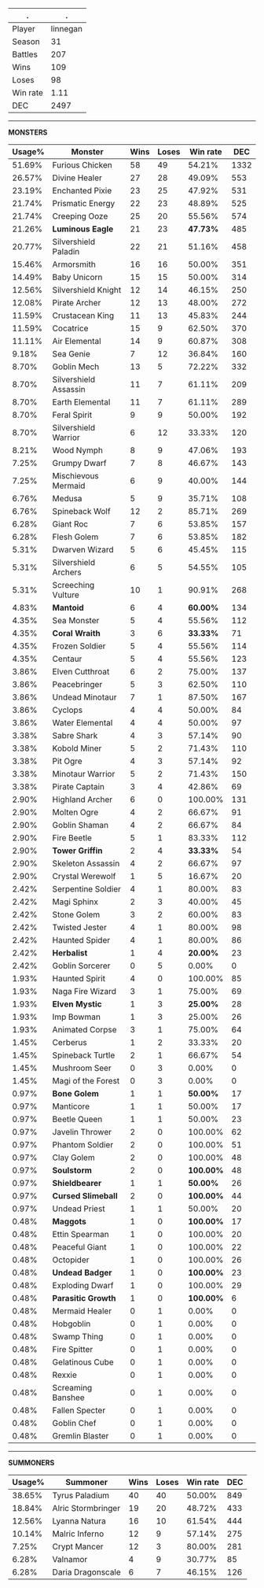 .|.
|-|-
Player|linnegan
Season|31
Battles|207
Wins|109
Loses|98
Win rate|1.11
DEC|2497

---
**MONSTERS**

Usage%|Monster|Wins|Loses|Win rate|DEC|
-|-|-|-|-|-|
51.69%|Furious Chicken|58|49|54.21%|1332|
26.57%|Divine Healer|27|28|49.09%|553|
23.19%|Enchanted Pixie|23|25|47.92%|531|
21.74%|Prismatic Energy|22|23|48.89%|525|
21.74%|Creeping Ooze|25|20|55.56%|574|
21.26%|**Luminous Eagle**|21|23|**47.73%**|485|
20.77%|Silvershield Paladin|22|21|51.16%|458|
15.46%|Armorsmith|16|16|50.00%|351|
14.49%|Baby Unicorn|15|15|50.00%|314|
12.56%|Silvershield Knight|12|14|46.15%|250|
12.08%|Pirate Archer|12|13|48.00%|272|
11.59%|Crustacean King|11|13|45.83%|244|
11.59%|Cocatrice|15|9|62.50%|370|
11.11%|Air Elemental|14|9|60.87%|308|
9.18%|Sea Genie|7|12|36.84%|160|
8.70%|Goblin Mech|13|5|72.22%|332|
8.70%|Silvershield Assassin|11|7|61.11%|209|
8.70%|Earth Elemental|11|7|61.11%|289|
8.70%|Feral Spirit|9|9|50.00%|192|
8.70%|Silvershield Warrior|6|12|33.33%|120|
8.21%|Wood Nymph|8|9|47.06%|193|
7.25%|Grumpy Dwarf|7|8|46.67%|143|
7.25%|Mischievous Mermaid|6|9|40.00%|144|
6.76%|Medusa|5|9|35.71%|108|
6.76%|Spineback Wolf|12|2|85.71%|269|
6.28%|Giant Roc|7|6|53.85%|157|
6.28%|Flesh Golem|7|6|53.85%|182|
5.31%|Dwarven Wizard|5|6|45.45%|115|
5.31%|Silvershield Archers|6|5|54.55%|105|
5.31%|Screeching Vulture|10|1|90.91%|268|
4.83%|**Mantoid**|6|4|**60.00%**|134|
4.35%|Sea Monster|5|4|55.56%|112|
4.35%|**Coral Wraith**|3|6|**33.33%**|71|
4.35%|Frozen Soldier|5|4|55.56%|114|
4.35%|Centaur|5|4|55.56%|123|
3.86%|Elven Cutthroat|6|2|75.00%|137|
3.86%|Peacebringer|5|3|62.50%|110|
3.86%|Undead Minotaur|7|1|87.50%|167|
3.86%|Cyclops|4|4|50.00%|84|
3.86%|Water Elemental|4|4|50.00%|97|
3.38%|Sabre Shark|4|3|57.14%|90|
3.38%|Kobold Miner|5|2|71.43%|110|
3.38%|Pit Ogre|4|3|57.14%|92|
3.38%|Minotaur Warrior|5|2|71.43%|150|
3.38%|Pirate Captain|3|4|42.86%|69|
2.90%|Highland Archer|6|0|100.00%|131|
2.90%|Molten Ogre|4|2|66.67%|91|
2.90%|Goblin Shaman|4|2|66.67%|84|
2.90%|Fire Beetle|5|1|83.33%|112|
2.90%|**Tower Griffin**|2|4|**33.33%**|54|
2.90%|Skeleton Assassin|4|2|66.67%|97|
2.90%|Crystal Werewolf|1|5|16.67%|20|
2.42%|Serpentine Soldier|4|1|80.00%|83|
2.42%|Magi Sphinx|2|3|40.00%|45|
2.42%|Stone Golem|3|2|60.00%|83|
2.42%|Twisted Jester|4|1|80.00%|98|
2.42%|Haunted Spider|4|1|80.00%|86|
2.42%|**Herbalist**|1|4|**20.00%**|23|
2.42%|Goblin Sorcerer|0|5|0.00%|0|
1.93%|Haunted Spirit|4|0|100.00%|85|
1.93%|Naga Fire Wizard|3|1|75.00%|69|
1.93%|**Elven Mystic**|1|3|**25.00%**|28|
1.93%|Imp Bowman|1|3|25.00%|26|
1.93%|Animated Corpse|3|1|75.00%|64|
1.45%|Cerberus|1|2|33.33%|20|
1.45%|Spineback Turtle|2|1|66.67%|54|
1.45%|Mushroom Seer|0|3|0.00%|0|
1.45%|Magi of the Forest|0|3|0.00%|0|
0.97%|**Bone Golem**|1|1|**50.00%**|17|
0.97%|Manticore|1|1|50.00%|17|
0.97%|Beetle Queen|1|1|50.00%|23|
0.97%|Javelin Thrower|2|0|100.00%|62|
0.97%|Phantom Soldier|2|0|100.00%|51|
0.97%|Clay Golem|2|0|100.00%|48|
0.97%|**Soulstorm**|2|0|**100.00%**|48|
0.97%|**Shieldbearer**|1|1|**50.00%**|26|
0.97%|**Cursed Slimeball**|2|0|**100.00%**|44|
0.97%|Undead Priest|1|1|50.00%|20|
0.48%|**Maggots**|1|0|**100.00%**|17|
0.48%|Ettin Spearman|1|0|100.00%|20|
0.48%|Peaceful Giant|1|0|100.00%|22|
0.48%|Octopider|1|0|100.00%|26|
0.48%|**Undead Badger**|1|0|**100.00%**|23|
0.48%|Exploding Dwarf|1|0|100.00%|29|
0.48%|**Parasitic Growth**|1|0|**100.00%**|6|
0.48%|Mermaid Healer|0|1|0.00%|0|
0.48%|Hobgoblin|0|1|0.00%|0|
0.48%|Swamp Thing|0|1|0.00%|0|
0.48%|Fire Spitter|0|1|0.00%|0|
0.48%|Gelatinous Cube|0|1|0.00%|0|
0.48%|Rexxie|0|1|0.00%|0|
0.48%|Screaming Banshee|0|1|0.00%|0|
0.48%|Fallen Specter|0|1|0.00%|0|
0.48%|Goblin Chef|0|1|0.00%|0|
0.48%|Gremlin Blaster|0|1|0.00%|0|

---
**SUMMONERS**

Usage%|Summoner|Wins|Loses|Win rate|DEC|
-|-|-|-|-|-|
38.65%|Tyrus Paladium|40|40|50.00%|849|
18.84%|Alric Stormbringer|19|20|48.72%|433|
12.56%|Lyanna Natura|16|10|61.54%|444|
10.14%|Malric Inferno|12|9|57.14%|275|
7.25%|Crypt Mancer|12|3|80.00%|281|
6.28%|Valnamor|4|9|30.77%|85|
6.28%|Daria Dragonscale|6|7|46.15%|126|
